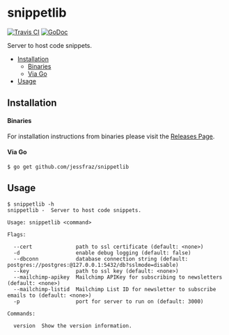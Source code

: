 # snippetlib

[![Travis CI](https://img.shields.io/travis/jessfraz/snippetlib.svg?style=for-the-badge)](https://travis-ci.org/jessfraz/snippetlib)
[![GoDoc](https://img.shields.io/badge/godoc-reference-5272B4.svg?style=for-the-badge)](https://godoc.org/github.com/jessfraz/snippetlib)

Server to host code snippets.

 * [Installation](README.md#installation)
      * [Binaries](README.md#binaries)
      * [Via Go](README.md#via-go)
 * [Usage](README.md#usage)

## Installation

#### Binaries

For installation instructions from binaries please visit the [Releases Page](https://github.com/jessfraz/snippetlib/releases).

#### Via Go

```console
$ go get github.com/jessfraz/snippetlib
```

## Usage

```
$ snippetlib -h
snippetlib -  Server to host code snippets.

Usage: snippetlib <command>

Flags:

  --cert              path to ssl certificate (default: <none>)
  -d                  enable debug logging (default: false)
  --dbconn            database connection string (default: postgres://postgres:@127.0.0.1:5432/db?sslmode=disable)
  --key               path to ssl key (default: <none>)
  --mailchimp-apikey  Mailchimp APIKey for subscribing to newsletters (default: <none>)
  --mailchimp-listid  Mailchimp List ID for newsletter to subscribe emails to (default: <none>)
  -p                  port for server to run on (default: 3000)

Commands:

  version  Show the version information.
```
